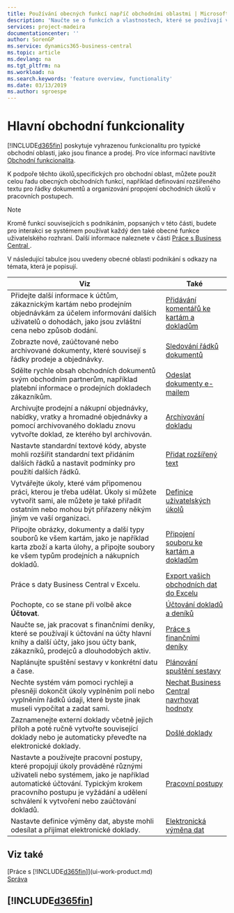 ```yaml
---
title: Používání obecných funkcí napříč obchodními oblastmi | Microsoft Docs
description: 'Naučte se o funkcích a vlastnostech, které se používají ve všech obchodních oblastech Business Central.'
services: project-madeira
documentationcenter: ''
author: SorenGP
ms.service: dynamics365-business-central
ms.topic: article
ms.devlang: na
ms.tgt_pltfrm: na
ms.workload: na
ms.search.keywords: 'feature overview, functionality'
ms.date: 03/13/2019
ms.author: sgroespe
---
```

# <a name="general-business-functionality"></a>Hlavní obchodní funkcionality
[!INCLUDE[d365fin](includes/d365fin_md.md)] poskytuje vyhrazenou funkcionalitu pro typické obchodní oblasti, jako jsou finance a prodej. Pro více informací navštivte [Obchodní funkcionalita](across-business-functionality.md).

K podpoře těchto úkolů,specifických pro obchodní oblast, můžete použít celou řadu obecných obchodních funkcí, například definování rozšířeného textu pro řádky dokumentů a organizování propojení obchodních úkolů v pracovních postupech.

> [!NOTE]
> Kromě funkcí souvisejících s podnikáním, popsaných v této části, budete pro interakci se systémem používat každý den také obecné funkce uživatelského rozhraní. Další informace naleznete v části [Práce s Business Central ](ui-work-product.md).

V následující tabulce jsou uvedeny obecné oblasti podnikání s odkazy na témata, která je popisují.

| Viz | Také |
| --- | --- |
|Přidejte další informace k účtům, zákaznickým kartám nebo prodejním objednávkám za účelem informování dalších uživatelů o dohodách, jako jsou zvláštní cena nebo způsob dodání.|[Přidávání komentářů ke kartám a dokladům](across-how-use-comments.md)|
|Zobrazte nové, zaúčtované nebo archivované dokumenty, které souvisejí s řádky prodeje a objednávky.|[Sledování řádků dokumentů](across-how-to-track-document-lines.md)|
| Sdělte rychle obsah obchodních dokumentů svým obchodním partnerům, například platební informace o prodejních dokladech zákazníkům. |[Odeslat dokumenty e-mailem](ui-how-send-documents-email.md) |
|Archivujte prodejní a nákupní objednávky, nabídky, vratky a hromadné objednávky a pomocí archivovaného dokladu znovu vytvořte doklad, ze kterého byl archivován.|[Archivování dokladu](across-how-to-archive-documents.md)|
| Nastavte standardní textové kódy, abyste mohli rozšířit standardní text přidáním dalších řádků a nastavit podmínky pro použití dalších řádků. |[Přidat rozšířený text](ui-how-define-ext-text.md) |
|Vytvářejte úkoly, které vám připomenou práci, kterou je třeba udělat. Úkoly si můžete vytvořit sami, ale můžete je také přiřadit ostatním nebo mohou být přiřazeny někým jiným ve vaší organizaci.|[Definice uživatelských úkolů](across-user-tasks.md)|
|Připojte obrázky, dokumenty a další typy souborů ke všem kartám, jako je například karta zboží a karta úlohy, a připojte soubory ke všem typům prodejních a nákupních dokladů.|[Připojení souboru ke kartám a dokladům](across-attach-document-master-data.md)|
|Práce s daty Business Central v Excelu.|[Export vašich obchodních dat do Excelu](about-export-data.md)|
|Pochopte, co se stane při volbě akce **Účtovat**.|[Účtování dokladů a deníků](ui-post-documents-journals.md)|
|Naučte se, jak pracovat s finančními deníky, které se používají k účtování na účty hlavní knihy a další účty, jako jsou účty bank, zákazníků, prodejců a dlouhodobých aktiv. |[Práce s finančními deníky](ui-work-general-journals.md) |
| Naplánujte spuštění sestavy v konkrétní datu a čase. |[Plánování spuštění sestavy](ui-work-report.md#ScheduleReport) |
|Nechte systém vám pomoci rychleji a přesněji dokončit úkoly vyplněním polí nebo vyplněním řádků údaji, které byste jinak museli vypočítat a zadat sami.|[Nechat Business Central navrhovat hodnoty](ui-let-system-suggest-values.md)|
|Zaznamenejte externí doklady včetně jejich příloh a poté ručně vytvořte související doklady nebo je automaticky převeďte na elektronické doklady.|[Došlé doklady](across-income-documents.md)|
|Nastavte a používejte pracovní postupy, které propojují úkoly prováděné různými uživateli nebo systémem, jako je například automatické účtování. Typickým krokem pracovního postupu je vyžádání a udělení schválení k vytvoření nebo zaúčtování dokladů.|[Pracovní postupy](across-workflow.md)|
| Nastavte definice výměny dat, abyste mohli odesílat a přijímat elektronické doklady. |[Elektronická výměna dat](across-data-exchange.md) |

## <a name="see-also"></a>Viz také
[Práce s [!INCLUDE[d365fin](includes/d365fin_md.md)]](ui-work-product.md)  
[Správa](admin-setup-and-administration.md)

## [!INCLUDE[d365fin](includes/free_trial_md.md)]  
